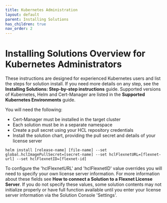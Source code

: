 ```yaml
---
title: Kubernetes Administration
layout: default
parent: Installing Solutions
has_children: true
nav_order: 2
---
```

# **Installing Solutions Overview for Kubernetes Administrators**

These instructions are designed for experienced Kubernetes users and list the steps for solution install. If you need more details on any step, see the **Installing Solutions: Step-by-step instructions** guide. Supported versions of Kubernetes, Helm and Cert-Manager are listed in the **Supported Kubernetes Environments** guide.

You will need the following:

* Cert-Manager must be installed in the target cluster
* Each solution must be in a separate namespace
* Create a pull secret using your HCL repository credentials
* Install the solution chart, providing the pull secret and details of your license server

```
helm install [release-name] [file-name] --set global.hclImagePullSecret=[secret-name] --set hclFlexnetURL=[flexnet-url] --set hclFlexnetID=[flexnet-id]
```
To configure the 'hclFlexnetURL' and 'hclFlexnetID' value overrides you will need to specify your own license server information.  For more information about these fields see **How to connect a Solution to a Flexnet License Server**. If you do not specify these values, some solution contents may not initialize properly or have full function available until you enter your license server information via the Solution Console 'Settings'.
